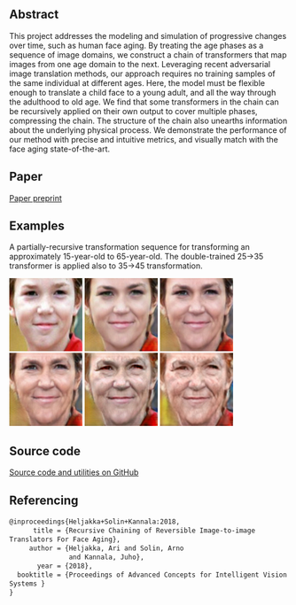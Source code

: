 ## Abstract

This project addresses the modeling and simulation of progressive changes over time, such as human face aging. By treating the age phases as a sequence of image domains, we construct a chain of transformers that map images from one age domain to the next. Leveraging recent adversarial image translation methods, our approach requires no training samples of the same individual at different ages. Here, the model must be flexible enough to translate a child face to a young adult, and all the way through the adulthood to old age. We find that some transformers in the chain can be recursively applied on their own output to cover multiple phases, compressing the chain. The structure of the chain also unearths information about the underlying physical process. We demonstrate the performance of our method with precise and intuitive metrics, and visually match with the face aging state-of-the-art.

## Paper

[Paper preprint](https://arxiv.org/abs/1802.05023)

## Examples

A partially-recursive transformation sequence for transforming an approximately 15-year-old to 65-year-old.
The double-trained 25→35 transformer is applied also to 35→45 transformation.

![alt text](samples/age_15_id_2B.jpg)
![alt text](samples/age_25_id_2B.jpg)
![alt text](samples/age_35_id_2B.jpg)
![alt text](samples/age_45_id_2B.jpg)
![alt text](samples/age_55_id_2B.jpg)
![alt text](samples/age_65_id_2B.jpg)

## Source code

[Source code and utilities on GitHub](https://github.com/AaltoVision/img-transformer-chain)

## Referencing

```
@inproceedings{Heljakka+Solin+Kannala:2018,
      title = {Recursive Chaining of Reversible Image-to-image Translators For Face Aging},
     author = {Heljakka, Ari and Solin, Arno
               and Kannala, Juho},
       year = {2018},
  booktitle = {Proceedings of Advanced Concepts for Intelligent Vision Systems }
}
```
